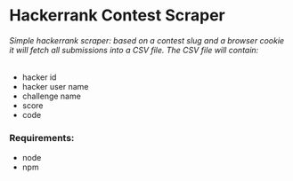 # Hackerrank Contest Scraper

###### Simple hackerrank scraper: based on a contest slug and a browser cookie it will fetch all submissions into a CSV file. The CSV file will contain:
  - hacker id
  - hacker user name
  - challenge name
  - score
  - code

### Requirements:
  - node
  - npm

